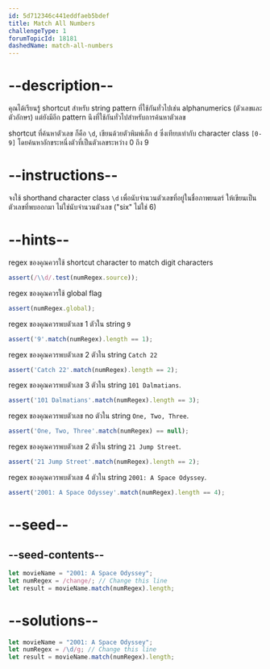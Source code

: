 ```yaml
---
id: 5d712346c441eddfaeb5bdef
title: Match All Numbers
challengeType: 1
forumTopicId: 18181
dashedName: match-all-numbers
---
```


# --description--

คุณได้เรียนรู้ shortcut สำหรับ string pattern ที่ใช้กันทั่วไปเช่น alphanumerics (ตัวเลขและตัวอักษร) แต่ยังมีอีก pattern นึงที่ใช้กันทั่วไปสำหรับการค้นหาตัวเลข

shortcut ที่ค้นหาตัวเลข ก็คือ `\d`, เขียนด้วยตัวพิมพ์เล็ก `d` ซึ่งเทียบเท่ากับ character class `[0-9]` โดยค้นหาอักขระหนึ่งตัวที่เป็นตัวเลขระหว่าง 0 ถึง 9

# --instructions--

จงใช้ shorthand character class `\d` เพื่อนับจำนวนตัวเลขที่อยู่ในชื่อภาพยนตร์ ให้เขียนเป็นตัวเลขที่พบออกมา ไม่ใช่นับจำนวนตัวเลข ("six" ไม่ใช่ 6) 

# --hints--

regex ของคุณควรใช้ shortcut character to match digit characters

```js
assert(/\\d/.test(numRegex.source));
```

regex ของคุณควรใช้ global flag

```js
assert(numRegex.global);
```

regex ของคุณควรพบตัวเลข 1 ตัวใน string `9`

```js
assert('9'.match(numRegex).length == 1);
```

regex ของคุณควรพบตัวเลข 2 ตัวใน string `Catch 22`

```js
assert('Catch 22'.match(numRegex).length == 2);
```

regex ของคุณควรพบตัวเลข 3 ตัวใน string `101 Dalmatians`.

```js
assert('101 Dalmatians'.match(numRegex).length == 3);
```

regex ของคุณควรพบตัวเลข no ตัวใน string `One, Two, Three`.

```js
assert('One, Two, Three'.match(numRegex) == null);
```

regex ของคุณควรพบตัวเลข 2 ตัวใน string `21 Jump Street`.

```js
assert('21 Jump Street'.match(numRegex).length == 2);
```

regex ของคุณควรพบตัวเลข 4 ตัวใน string `2001: A Space Odyssey`.

```js
assert('2001: A Space Odyssey'.match(numRegex).length == 4);
```

# --seed--

## --seed-contents--

```js
let movieName = "2001: A Space Odyssey";
let numRegex = /change/; // Change this line
let result = movieName.match(numRegex).length;
```

# --solutions--

```js
let movieName = "2001: A Space Odyssey";
let numRegex = /\d/g; // Change this line
let result = movieName.match(numRegex).length;
```
